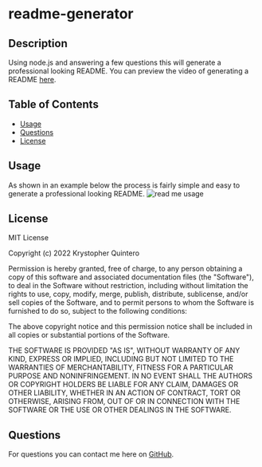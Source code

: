 # readme-generator


## Description 
  Using node.js and answering a few questions this will generate a professional looking README. You can preview the video of generating a README  [here](https://drive.google.com/file/d/12DG6Rw1rYf8kEIGymACv15dCg3xW5xjL/view).
            
## Table of Contents
 * [Usage](#usage)
 * [Questions](#questions)
 * [License](#license)
            
            

            
## Usage 
As shown in an example below the process is fairly simple and easy to generate a professional looking README.
![read me usage](./assets/media/Readmegen.gif)

## License
MIT License

Copyright (c) 2022 Krystopher Quintero

Permission is hereby granted, free of charge, to any person obtaining a copy
of this software and associated documentation files (the "Software"), to deal
in the Software without restriction, including without limitation the rights
to use, copy, modify, merge, publish, distribute, sublicense, and/or sell
copies of the Software, and to permit persons to whom the Software is
furnished to do so, subject to the following conditions:

The above copyright notice and this permission notice shall be included in all
copies or substantial portions of the Software.

THE SOFTWARE IS PROVIDED "AS IS", WITHOUT WARRANTY OF ANY KIND, EXPRESS OR
IMPLIED, INCLUDING BUT NOT LIMITED TO THE WARRANTIES OF MERCHANTABILITY,
FITNESS FOR A PARTICULAR PURPOSE AND NONINFRINGEMENT. IN NO EVENT SHALL THE
AUTHORS OR COPYRIGHT HOLDERS BE LIABLE FOR ANY CLAIM, DAMAGES OR OTHER
LIABILITY, WHETHER IN AN ACTION OF CONTRACT, TORT OR OTHERWISE, ARISING FROM,
OUT OF OR IN CONNECTION WITH THE SOFTWARE OR THE USE OR OTHER DEALINGS IN THE
SOFTWARE.
            
  ## Questions
  For questions you can contact me here on [GitHub](https://github.com/KrystopherQ).
